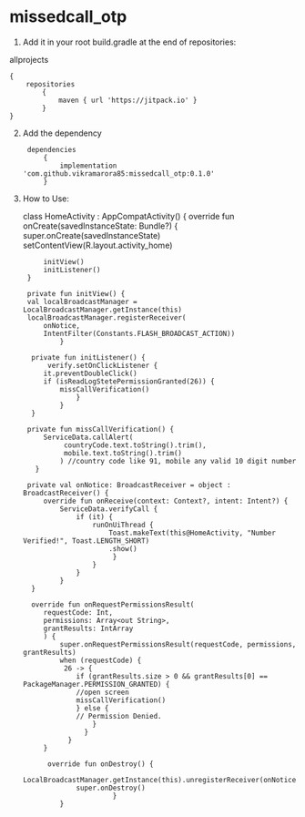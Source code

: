 # missedcall_otp

1. Add it in your root build.gradle at the end of repositories:

allprojects 

    {
	    repositories 
	        {
			    maven { url 'https://jitpack.io' }	
	    	}
	}
 
  
2. Add the dependency


        dependencies 
            {
                implementation 'com.github.vikramarora85:missedcall_otp:0.1.0'
            }
  
  
3. How to Use:


    class HomeActivity : AppCompatActivity() 
        {
            override fun onCreate(savedInstanceState: Bundle?) {
            super.onCreate(savedInstanceState)
            setContentView(R.layout.activity_home)

            initView()
            initListener()
        }

        private fun initView() {
        val localBroadcastManager = LocalBroadcastManager.getInstance(this)
        localBroadcastManager.registerReceiver(
            onNotice,
            IntentFilter(Constants.FLASH_BROADCAST_ACTION))
                }

         private fun initListener() {
             verify.setOnClickListener {
            it.preventDoubleClick()
            if (isReadLogStetePermissionGranted(26)) {
                missCallVerification()
                    }
                }
         }

        private fun missCallVerification() {
            ServiceData.callAlert(
                 countryCode.text.toString().trim(),
                 mobile.text.toString().trim()
                ) //country code like 91, mobile any valid 10 digit number
          }

        private val onNotice: BroadcastReceiver = object : BroadcastReceiver() {
            override fun onReceive(context: Context?, intent: Intent?) {
                ServiceData.verifyCall {
                    if (it) {
                        runOnUiThread {
                            Toast.makeText(this@HomeActivity, "Number Verified!", Toast.LENGTH_SHORT)
                            .show()
                             }
                        }
                    }
                }
         }

         override fun onRequestPermissionsResult(
            requestCode: Int,
            permissions: Array<out String>,
            grantResults: IntArray
            ) {
                super.onRequestPermissionsResult(requestCode, permissions, grantResults)
                when (requestCode) {
                 26 -> {
                    if (grantResults.size > 0 && grantResults[0] == PackageManager.PERMISSION_GRANTED) {
                    //open screen
                    missCallVerification()
                    } else {
                    // Permission Denied.
                        }
                      }
                  }
            }

             override fun onDestroy() {
                 LocalBroadcastManager.getInstance(this).unregisterReceiver(onNotice)
                    super.onDestroy()
                             }
                }
